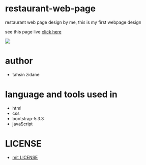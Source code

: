 # restaurant-web-page
restaurant web page design by me,  this is my first webpage design

see this page live [click here]()

<img src="./public/img/mein preview.png">

# author
- tahsin zidane

# language and tools used in
 - html
 - css
 - bootstrap-5.3.3
 - javaScript

 # LICENSE

  - [mit LICENSE](./LICENSE)

